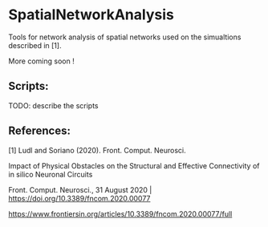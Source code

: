 # SpatialNetworkAnalysis

Tools for network analysis of spatial networks used on the simualtions
described in [1].

More coming soon !

## Scripts:

TODO: describe the scripts

## References:

[1] Ludl and Soriano (2020). Front. Comput. Neurosci.

Impact of Physical Obstacles on the Structural and Effective Connectivity of in silico Neuronal Circuits

Front. Comput. Neurosci., 31 August 2020 | https://doi.org/10.3389/fncom.2020.00077

https://www.frontiersin.org/articles/10.3389/fncom.2020.00077/full

